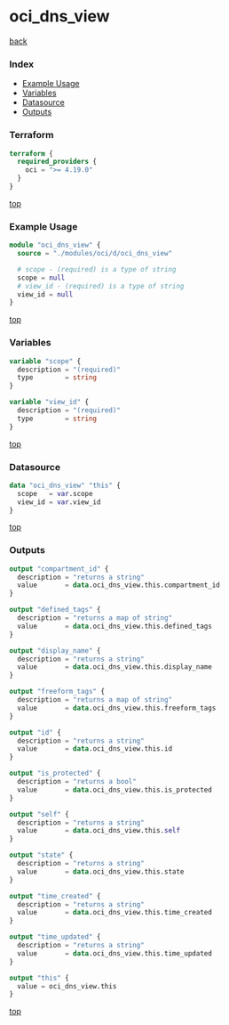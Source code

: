 # oci_dns_view

[back](../oci.md)

### Index

- [Example Usage](#example-usage)
- [Variables](#variables)
- [Datasource](#datasource)
- [Outputs](#outputs)

### Terraform

```terraform
terraform {
  required_providers {
    oci = ">= 4.19.0"
  }
}
```

[top](#index)

### Example Usage

```terraform
module "oci_dns_view" {
  source = "./modules/oci/d/oci_dns_view"

  # scope - (required) is a type of string
  scope = null
  # view_id - (required) is a type of string
  view_id = null
}
```

[top](#index)

### Variables

```terraform
variable "scope" {
  description = "(required)"
  type        = string
}

variable "view_id" {
  description = "(required)"
  type        = string
}
```

[top](#index)

### Datasource

```terraform
data "oci_dns_view" "this" {
  scope   = var.scope
  view_id = var.view_id
}
```

[top](#index)

### Outputs

```terraform
output "compartment_id" {
  description = "returns a string"
  value       = data.oci_dns_view.this.compartment_id
}

output "defined_tags" {
  description = "returns a map of string"
  value       = data.oci_dns_view.this.defined_tags
}

output "display_name" {
  description = "returns a string"
  value       = data.oci_dns_view.this.display_name
}

output "freeform_tags" {
  description = "returns a map of string"
  value       = data.oci_dns_view.this.freeform_tags
}

output "id" {
  description = "returns a string"
  value       = data.oci_dns_view.this.id
}

output "is_protected" {
  description = "returns a bool"
  value       = data.oci_dns_view.this.is_protected
}

output "self" {
  description = "returns a string"
  value       = data.oci_dns_view.this.self
}

output "state" {
  description = "returns a string"
  value       = data.oci_dns_view.this.state
}

output "time_created" {
  description = "returns a string"
  value       = data.oci_dns_view.this.time_created
}

output "time_updated" {
  description = "returns a string"
  value       = data.oci_dns_view.this.time_updated
}

output "this" {
  value = oci_dns_view.this
}
```

[top](#index)